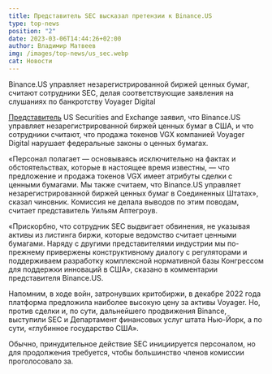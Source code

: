 ```yaml
---
title: Представитель SEC высказал претензии к Binance.US
type: top-news
position: "2"
date: 2023-03-06T14:44:26+02:00
author: Владимир Матвеев
img: /images/top-news/us_sec.webp
cat: Новости
---
```

Binance.US управляет  незарегистрированной биржей ценных бумаг, считают сотрудники SEC, делая соответствующие заявления на слушаниях по банкротству Voyager Digital 

[Представитель](https://www.coindesk.com/policy/2023/03/03/sec-official-says-binance-us-is-operating-unregistered-securities-exchange/) US Securities and Exchange заявил, что Binance.US управляет незарегистрированной биржей ценных бумаг в США, и что сотрудники считают, что продажа токенов VGX компанией Voyager Digital нарушает федеральные законы о ценных бумагах.

«Персонал полагает — основываясь исключительно на фактах и обстоятельствах, которые в настоящее время известны, — что предложение и продажа токенов VGX имеет атрибуты сделки с ценными бумагами. Мы также считаем, что Binance.US управляет незарегистрированной биржей ценных бумаг в Соединенных Штатах», сказал чиновник.
 Комиссия не делала выводов по этим поводам, считает представитель Уильям Аптегроув.

«Прискорбно, что сотрудник SEC выдвигает обвинения, не указывая активы из листинга биржи, которые ведомство считает ценными бумагами. Наряду с другими представителями индустрии мы по-прежнему привержены конструктивному диалогу с регуляторами и поддерживаем разработку комплексной нормативной базы Конгрессом для поддержки инноваций в США», сказано в комментарии представителя Binance.US.

Напомним, в ходе войн, затронувших критобиржи, в декабре 2022 года платформа предложила наиболее высокую цену за активы Voyager. Но, против сделки и, по сути, дальнейшего продвижения Binance, выступили SEC и Департамент финансовых услуг штата Нью-Йорк, а по сути, «глубинное государство США».

Обычно, принудительное действие SEC инициируется персоналом, но для продолжения требуется, чтобы большинство членов комиссии проголосовало за.
